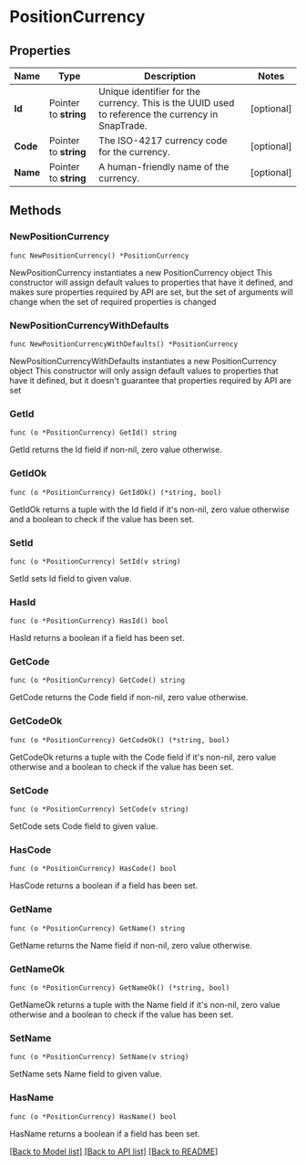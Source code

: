 # PositionCurrency

## Properties

Name | Type | Description | Notes
------------ | ------------- | ------------- | -------------
**Id** | Pointer to **string** | Unique identifier for the currency. This is the UUID used to reference the currency in SnapTrade. | [optional] 
**Code** | Pointer to **string** | The ISO-4217 currency code for the currency. | [optional] 
**Name** | Pointer to **string** | A human-friendly name of the currency. | [optional] 

## Methods

### NewPositionCurrency

`func NewPositionCurrency() *PositionCurrency`

NewPositionCurrency instantiates a new PositionCurrency object
This constructor will assign default values to properties that have it defined,
and makes sure properties required by API are set, but the set of arguments
will change when the set of required properties is changed

### NewPositionCurrencyWithDefaults

`func NewPositionCurrencyWithDefaults() *PositionCurrency`

NewPositionCurrencyWithDefaults instantiates a new PositionCurrency object
This constructor will only assign default values to properties that have it defined,
but it doesn't guarantee that properties required by API are set

### GetId

`func (o *PositionCurrency) GetId() string`

GetId returns the Id field if non-nil, zero value otherwise.

### GetIdOk

`func (o *PositionCurrency) GetIdOk() (*string, bool)`

GetIdOk returns a tuple with the Id field if it's non-nil, zero value otherwise
and a boolean to check if the value has been set.

### SetId

`func (o *PositionCurrency) SetId(v string)`

SetId sets Id field to given value.

### HasId

`func (o *PositionCurrency) HasId() bool`

HasId returns a boolean if a field has been set.

### GetCode

`func (o *PositionCurrency) GetCode() string`

GetCode returns the Code field if non-nil, zero value otherwise.

### GetCodeOk

`func (o *PositionCurrency) GetCodeOk() (*string, bool)`

GetCodeOk returns a tuple with the Code field if it's non-nil, zero value otherwise
and a boolean to check if the value has been set.

### SetCode

`func (o *PositionCurrency) SetCode(v string)`

SetCode sets Code field to given value.

### HasCode

`func (o *PositionCurrency) HasCode() bool`

HasCode returns a boolean if a field has been set.

### GetName

`func (o *PositionCurrency) GetName() string`

GetName returns the Name field if non-nil, zero value otherwise.

### GetNameOk

`func (o *PositionCurrency) GetNameOk() (*string, bool)`

GetNameOk returns a tuple with the Name field if it's non-nil, zero value otherwise
and a boolean to check if the value has been set.

### SetName

`func (o *PositionCurrency) SetName(v string)`

SetName sets Name field to given value.

### HasName

`func (o *PositionCurrency) HasName() bool`

HasName returns a boolean if a field has been set.


[[Back to Model list]](../README.md#documentation-for-models) [[Back to API list]](../README.md#documentation-for-api-endpoints) [[Back to README]](../README.md)



